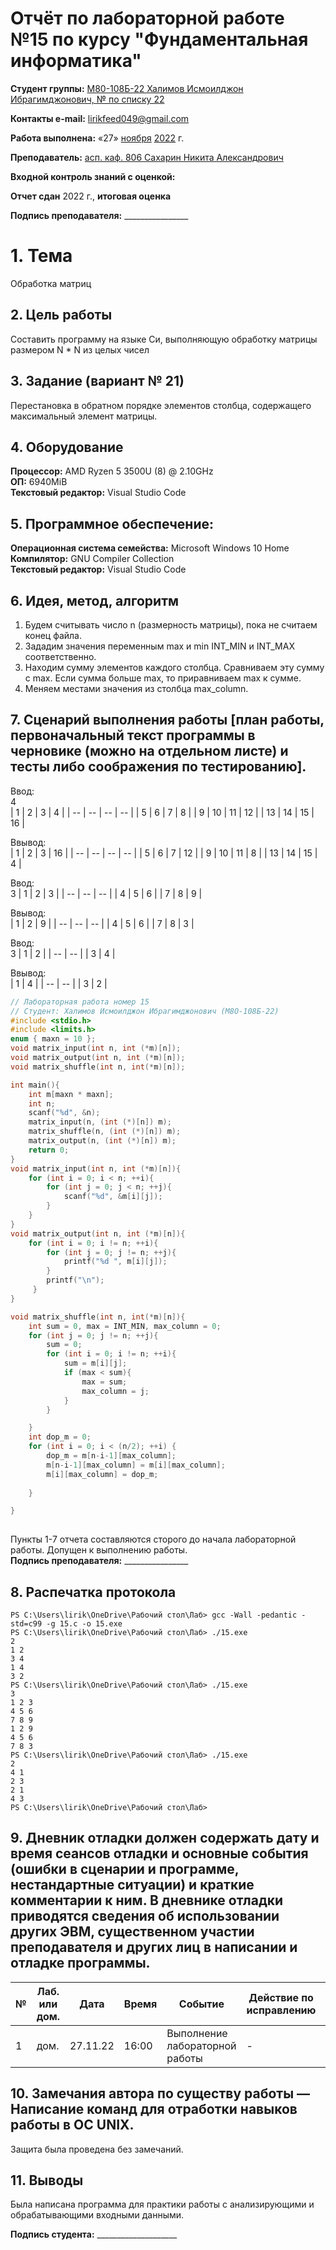 # Отчёт по лабораторной работе №15 по курсу "Фундаментальная информатика"

<b>Студент группы:</b> <ins>М80-108Б-22 Халимов Исмоилджон Ибрагимджонович, № по списку 22</ins> 

<b>Контакты e-mail:</b> <ins>lirikfeed049@gmail.com</ins>

<b>Работа выполнена:</b> «27» <ins>ноября</ins> <ins>2022</ins> г.

<b>Преподаватель:</b> <ins>асп. каф. 806 Сахарин Никита Александрович</ins>

<b>Входной контроль знаний с оценкой:</b> <ins></ins>

<b>Отчет сдан</b>  <ins></ins>  <ins> </ins> 2022 г., <b>итоговая оценка</b>  <ins></ins>

<b>Подпись преподавателя:</b> ________________


# 1. Тема
Обработка матриц
## 2. Цель работы
Составить программу на языке Си, выполняющую обработку матрицы размером N * N из целых чисел 
## 3. Задание (вариант № 21)
Перестановка в обратном порядке элементов столбца, содержащего максимальный элемент матрицы.
## 4. Оборудование
<b>Процессор:</b> AMD Ryzen 5 3500U (8) @ 2.10GHz<br/>
<b>ОП:</b> 6940MiB<br/>
<b>Текстовый редактор:</b> Visual Studio Code <br/>
## 5. Программное обеспечение:
<b>Операционная система семейства:</b> Microsoft Windows 10 Home <br/>
<b>Компилятор:</b> GNU Compiler Collection <br/>
<b>Текстовый редактор:</b> Visual Studio Code <br/>
## 6. Идея, метод, алгоритм
1. Будем считывать число n (размерность матрицы), пока не считаем конец файла. 
2. Зададим значения переменным max и min INT_MIN и INT_MAX соответственно.
4. Находим сумму элементов каждого столбца. Сравниваем эту сумму с max. Если сумма больше max, то приравниваем max к сумме. 
5. Меняем местами значения из столбца max_column.


## 7. Сценарий выполнения работы [план работы, первоначальный текст программы в черновике (можно на отдельном листе) и тесты либо соображения по тестированию]. 
Ввод:    
4    
| 1 | 2 | 3 | 4 | 
| -- | -- | -- | -- |
| 5 | 6 | 7 | 8 | 
| 9 | 10 | 11 | 12 |
| 13 | 14 | 15 | 16 |    

Ввывод:    
| 1 | 2 | 3 | 16 | 
| -- | -- | -- | -- |
| 5 | 6 | 7 | 12 | 
| 9 | 10 | 11 | 8 |
| 13 | 14 | 15 | 4 | 

Ввод:    
3
| 1 | 2 | 3 |
| -- | -- | -- |
| 4 | 5 | 6 | 
| 7 | 8 | 9 | 

Ввывод:    
| 1 | 2 | 9 |
| -- | -- | -- |
| 4 | 5 | 6 |
| 7 | 8 | 3 |

Ввод:    
3
| 1 | 2 |
| -- | -- |
| 3 | 4 |

Ввывод:    
| 1 | 4 |
| -- | -- |
| 3 | 2 | 


``` c:15.c
// Лабораторная работа номер 15
// Студент: Халимов Исмоилджон Ибрагимджонович (М8О-108Б-22)
#include <stdio.h>
#include <limits.h>
enum { maxn = 10 };
void matrix_input(int n, int (*m)[n]);
void matrix_output(int n, int (*m)[n]);
void matrix_shuffle(int n, int(*m)[n]);

int main(){
    int m[maxn * maxn];
    int n;
    scanf("%d", &n);
    matrix_input(n, (int (*)[n]) m);         
    matrix_shuffle(n, (int (*)[n]) m);
    matrix_output(n, (int (*)[n]) m); 
    return 0;
}
void matrix_input(int n, int (*m)[n]){
    for (int i = 0; i < n; ++i){
        for (int j = 0; j < n; ++j){
            scanf("%d", &m[i][j]);
        }
    }
}
void matrix_output(int n, int (*m)[n]){
    for (int i = 0; i != n; ++i){
        for (int j = 0; j != n; ++j){
            printf("%d ", m[i][j]);
        }
        printf("\n");
     }
}

void matrix_shuffle(int n, int(*m)[n]){
    int sum = 0, max = INT_MIN, max_column = 0;
    for (int j = 0; j != n; ++j){
        sum = 0;
        for (int i = 0; i != n; ++i){
            sum = m[i][j];
            if (max < sum){
                max = sum;
                max_column = j;
            }
        }

    }
    int dop_m = 0;
    for (int i = 0; i < (n/2); ++i) {
        dop_m = m[n-i-1][max_column];
        m[n-i-1][max_column] = m[i][max_column];
        m[i][max_column] = dop_m;
        
    }

}
                                 

```

Пункты 1-7 отчета составляются сторого до начала лабораторной работы.
Допущен к выполнению работы.  
<b>Подпись преподавателя:</b> ________________
## 8. Распечатка протокола 
```
PS C:\Users\lirik\OneDrive\Рабочий стол\Лаб> gcc -Wall -pedantic -std=c99 -g 15.c -o 15.exe
PS C:\Users\lirik\OneDrive\Рабочий стол\Лаб> ./15.exe
2
1 2
3 4
1 4
3 2
PS C:\Users\lirik\OneDrive\Рабочий стол\Лаб> ./15.exe
3
1 2 3
4 5 6
7 8 9
1 2 9
4 5 6
7 8 3
PS C:\Users\lirik\OneDrive\Рабочий стол\Лаб> ./15.exe
2
4 1
2 3
2 1 
4 3
PS C:\Users\lirik\OneDrive\Рабочий стол\Лаб>

```

## 9. Дневник отладки должен содержать дату и время сеансов отладки и основные события (ошибки в сценарии и программе, нестандартные ситуации) и краткие комментарии к ним. В дневнике отладки приводятся сведения об использовании других ЭВМ, существенном участии преподавателя и других лиц в написании и отладке программы.

| № |  Лаб. или дом. | Дата | Время | Событие | Действие по исправлению | Примечание |
| ------ | ------ | ------ | ------ | ------ | ------ | ------ |
| 1 | дом. | 27.11.22 | 16:00 | Выполнение лабораторной работы | - | - |
## 10. Замечания автора по существу работы — Написание команд для отработки навыков работы в ОС UNIX.
Защита была проведена без замечаний.
## 11. Выводы
Была написана программа для практики работы с анализирующими и обрабатывающими входными данными.


<b>Подпись студента:</b> ____________________


